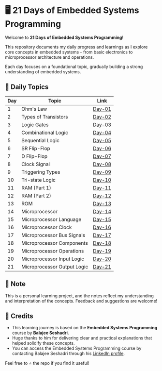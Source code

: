 # 🖥️ 21 Days of Embedded Systems Programming

Welcome to **21 Days of Embedded Systems Programming**!  

This repository documents my daily progress and learnings as I explore core concepts in embedded systems - from basic electronics to microprocessor architecture and operations.

Each day focuses on a foundational topic, gradually building a strong understanding of embedded systems.

## 📅 Daily Topics

| Day | Topic                        | Link |
|-----|------------------------------|------|
| 1   | Ohm's Law                    | [Day-01](https://github.com/Sree-Vishnu-Varthini/21_Days_of_Embedded_Systems_Programming/blob/master/21%20Days%20of%20Embedded%20Systems%20Programming/Day-01.pdf) |
| 2   | Types of Transistors         | [Day-02](https://github.com/Sree-Vishnu-Varthini/21_Days_of_Embedded_Systems_Programming/blob/master/21%20Days%20of%20Embedded%20Systems%20Programming/Day-02.pdf) |
| 3   | Logic Gates                  | [Day-03](https://github.com/Sree-Vishnu-Varthini/21_Days_of_Embedded_Systems_Programming/blob/master/21%20Days%20of%20Embedded%20Systems%20Programming/Day-03.pdf) |
| 4   | Combinational Logic          | [Day-04](https://github.com/Sree-Vishnu-Varthini/21_Days_of_Embedded_Systems_Programming/blob/master/21%20Days%20of%20Embedded%20Systems%20Programming/Day-04.pdf) |
| 5   | Sequential Logic             | [Day-05](https://github.com/Sree-Vishnu-Varthini/21_Days_of_Embedded_Systems_Programming/blob/master/21%20Days%20of%20Embedded%20Systems%20Programming/Day-05.pdf) |
| 6   | SR Flip-Flop                 | [Day-06](https://github.com/Sree-Vishnu-Varthini/21_Days_of_Embedded_Systems_Programming/blob/master/21%20Days%20of%20Embedded%20Systems%20Programming/Day-06.pdf) |
| 7   | D Flip-Flop                  | [Day-07](https://github.com/Sree-Vishnu-Varthini/21_Days_of_Embedded_Systems_Programming/blob/master/21%20Days%20of%20Embedded%20Systems%20Programming/Day-07.pdf) |
| 8   | Clock Signal                 | [Day-08](https://github.com/Sree-Vishnu-Varthini/21_Days_of_Embedded_Systems_Programming/blob/master/21%20Days%20of%20Embedded%20Systems%20Programming/Day-08.pdf) |
| 9   | Triggering Types             | [Day-09](https://github.com/Sree-Vishnu-Varthini/21_Days_of_Embedded_Systems_Programming/blob/master/21%20Days%20of%20Embedded%20Systems%20Programming/Day-09.pdf) |
| 10  | Tri-state Logic              | [Day-10](https://github.com/Sree-Vishnu-Varthini/21_Days_of_Embedded_Systems_Programming/blob/master/21%20Days%20of%20Embedded%20Systems%20Programming/Day-10.pdf) |
| 11  | RAM (Part 1)                 | [Day-11](https://github.com/Sree-Vishnu-Varthini/21_Days_of_Embedded_Systems_Programming/blob/master/21%20Days%20of%20Embedded%20Systems%20Programming/Day-11.pdf) |
| 12  | RAM (Part 2)                 | [Day-12](https://github.com/Sree-Vishnu-Varthini/21_Days_of_Embedded_Systems_Programming/blob/master/21%20Days%20of%20Embedded%20Systems%20Programming/Day-12.pdf) |
| 13  | ROM                          | [Day-13](https://github.com/Sree-Vishnu-Varthini/21_Days_of_Embedded_Systems_Programming/blob/master/21%20Days%20of%20Embedded%20Systems%20Programming/Day-13.pdf) |
| 14  | Microprocessor               | [Day-14](https://github.com/Sree-Vishnu-Varthini/21_Days_of_Embedded_Systems_Programming/blob/master/21%20Days%20of%20Embedded%20Systems%20Programming/Day-14.pdf) |
| 15  | Microprocessor Language      | [Day-15](https://github.com/Sree-Vishnu-Varthini/21_Days_of_Embedded_Systems_Programming/blob/master/21%20Days%20of%20Embedded%20Systems%20Programming/Day-15.pdf) |
| 16  | Microprocessor Clock         | [Day-16](https://github.com/Sree-Vishnu-Varthini/21_Days_of_Embedded_Systems_Programming/blob/master/21%20Days%20of%20Embedded%20Systems%20Programming/Day-16.pdf) |
| 17  | Microprocessor Bus Signals   | [Day-17](https://github.com/Sree-Vishnu-Varthini/21_Days_of_Embedded_Systems_Programming/blob/master/21%20Days%20of%20Embedded%20Systems%20Programming/Day-17.pdf) |
| 18  | Microprocessor Components    | [Day-18](https://github.com/Sree-Vishnu-Varthini/21_Days_of_Embedded_Systems_Programming/blob/master/21%20Days%20of%20Embedded%20Systems%20Programming/Day-18.pdf) |
| 19  | Microprocessor Operations    | [Day-19](https://github.com/Sree-Vishnu-Varthini/21_Days_of_Embedded_Systems_Programming/blob/master/21%20Days%20of%20Embedded%20Systems%20Programming/Day-19.pdf) |
| 20  | Microprocessor Input Logic   | [Day-20](https://github.com/Sree-Vishnu-Varthini/21_Days_of_Embedded_Systems_Programming/blob/master/21%20Days%20of%20Embedded%20Systems%20Programming/Day-20.pdf) |
| 21  | Microprocessor Output Logic  | [Day-21](https://github.com/Sree-Vishnu-Varthini/21_Days_of_Embedded_Systems_Programming/blob/master/21%20Days%20of%20Embedded%20Systems%20Programming/Day-21.pdf) |



## 🧠 Note

This is a personal learning project, and the notes reflect my understanding and interpretation of the concepts. Feedback and suggestions are welcome!

## 📖 Credits

- This learning journey is based on the **Embedded Systems Programming** course by **Balajee Seshadri**.  
- Huge thanks to him for delivering clear and practical explanations that helped solidify these concepts.
- You can access the Embedded Systems Programming course by contacting Balajee Seshadri through his [LinkedIn profile](https://in.linkedin.com/in/balajeeseshadri).

Feel free to ⭐ the repo if you find it useful!
